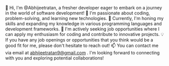 👋 Hi, I'm @Abhijeetratan, a fresher developer eager to embark on a journey in the world of software development!
👀 I'm passionate about coding, problem-solving, and learning new technologies.
🌱 Currently, I'm honing my skills and expanding my knowledge in various programming languages and development frameworks.
💼 I'm actively seeking job opportunities where I can apply my enthusiasm for coding and contribute to innovative projects.
💡 If you have any job openings or opportunities that you think would be a good fit for me, please don't hesitate to reach out!
📫 You can contact me via email at abhijeetratan9@gmail.com . I'm looking forward to connecting with you and exploring potential collaborations!

<!---
Abhijeetratan/Abhijeetratan is a ✨ special ✨ repository because its `README.md` (this file) appears on your GitHub profile.
You can click the Preview link to take a look at your changes.
--->
